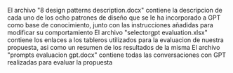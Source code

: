 El archivo "8 design patterns description.docx" contiene la descripcion de cada uno de los ocho patrones de diseño que se le ha incorporado a GPT como base de conocimiento, junto con las instrucciones añadidas para modificar su comportamiento
El archivo "selectorgpt evaluation.xlsx" contiene los enlaces a los tableros utilizados para la evaluacion de nuestra propuesta, asi como un resumen de los resultados de la misma
El archivo "prompts evaluacion gpt.docx" contiene todas las conversaciones con GPT realizadas para evaluar la propuesta
